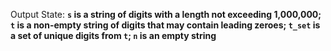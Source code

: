 Output State: **`s` is a string of digits with a length not exceeding 1,000,000; `t` is a non-empty string of digits that may contain leading zeroes; `t_set` is a set of unique digits from `t`; `n` is an empty string**